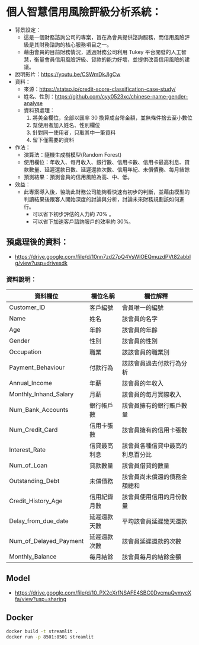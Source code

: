 # 個人智慧信用風險評級分析系統：

- 背景設定：
    - 這是一個財務諮詢公司的專案，旨在為會員提供諮詢服務，而信用風險評級是其財務諮詢的核心服務項目之一。
    - 藉由會員的目前財務情況，透過財務公司利用 Tukey 平台開發的人工智慧，衡量會員信用風險評級、貸款的能力好壞，並提供改善信用風險的建議。
- 說明影片：https://youtu.be/CSWmDkJlgCw
- 資料：
    - 來源：https://statso.io/credit-score-classification-case-study/
    - 姓名、性別：https://github.com/cyy0523xc/chinese-name-gender-analyse
    - 資料預處理：
        1. 將美金欄位，全部以匯率 30 換算成台幣金額，並無條件捨去至小數位
        2. 幫使用者加入姓名、性別欄位
        3. 針對同一使用者，只取其中一筆資料
        4. 留下僅需要的資料
- 作法：
    - 演算法：隨機生成樹模型(Random Forest)
    - 使用欄位：年收入、每月收入、銀行數、信用卡數、信用卡最高利息、貸款數量、延遲還款日數、延遲還款次數、信用年紀、未償債務、每月結餘
    - 預測結果：預測會員的信用風險為高、中、低。
- 效益：
    - 此專案導入後，協助此財務公司能夠看快速有初步的判斷，並藉由模型的判讀結果後跟客人開始深度的討論與分析，討論未來財務規劃該如何進行。
        - 可以省下初步評估的人力約 70% 。
        - 可以省下加速客戶諮詢服戶的效率約 30%。


## 預處理後的資料：
- https://drive.google.com/file/d/10nn7zd27pQ4VsWlOEQmuzdPVt82abbIg/view?usp=drivesdk

### 資料說明：
| 資料欄位 | 欄位名稱 | 欄位解釋 |
| -------- | -------- | -------- |
|Customer_ID | 客戶編號 | 會員唯一的編號 |
|Name | 姓名 | 該會員的名字 |
|Age | 年齡 | 該會員的年齡 |
|Gender | 性別 | 該會員的性別 |
|Occupation | 職業 | 該該會員的職業別 |
|Payment_Behaviour | 付款行為 | 該該會員過去付款行為分析 |
|Annual_Income | 年薪 | 該會員的年收入 |
|Monthly_Inhand_Salary | 月薪 | 該會員的每月實際收入 |
|Num_Bank_Accounts | 銀行帳戶數 | 該會員擁有的銀行賬戶數量 |
|Num_Credit_Card | 信用卡張數 | 該會員擁有的信用卡張數 |
|Interest_Rate | 信貸最高利息 | 該會員各種信貸中最高的利息百分比 |
|Num_of_Loan | 貸款數量 | 該會員借貸的數量 |
|Outstanding_Debt | 未償債務 | 該會員尚未償還的債務金額總和 |
|Credit_History_Age | 信用紀錄月數 | 該會員使用信用的月份數量 |
|Delay_from_due_date | 延遲還款天數 | 平均該會員延遲幾天還款 |
|Num_of_Delayed_Payment | 延遲還款次數 | 該會員延遲還款的次數 |
|Monthly_Balance | 每月結餘 | 該會員每月的結餘金額 |

## Model
- https://drive.google.com/file/d/10_PX2cXrfNSAFE4SBC0DvcmuQvmycXfa/view?usp=sharing

## Docker 

```bash
docker build -t streamlit .
docker run -p 8501:8501 streamlit
```